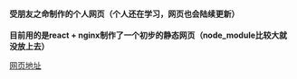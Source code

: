#### 受朋友之命制作的个人网页（个人还在学习，网页也会陆续更新）
**目前用的是react + nginx制作了一个初步的静态网页（node_module比较大就没放上去）**

[网页地址](www.envhit.xyz)
